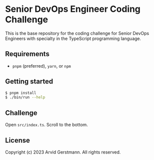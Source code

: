 # Senior DevOps Engineer Coding Challenge

This is the base repository for the coding challenge for Senior DevOps Engineers 
with specialty in the TypeScript programming language.

## Requirements

- `pnpm` (preferred), `yarn`, or `npm`

## Getting started

```bash
$ pnpm install
$ ./bin/run --help
```

## Challenge

Open `src/index.ts`. Scroll to the bottom.

## License

Copyright (c) 2023 Arvid Gerstmann. All rights reserved.
